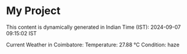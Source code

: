 # My Project

This content is dynamically generated in Indian Time (IST): 2024-09-07 09:15:02 IST


Current Weather in Coimbatore:
Temperature: 27.88 °C
Condition: haze
